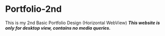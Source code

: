 # Portfolio-2nd
 This is my 2nd Basic Portfolio Design (Horizontal WebView) ***This website is only for desktop view, contains no media queries.*** 
